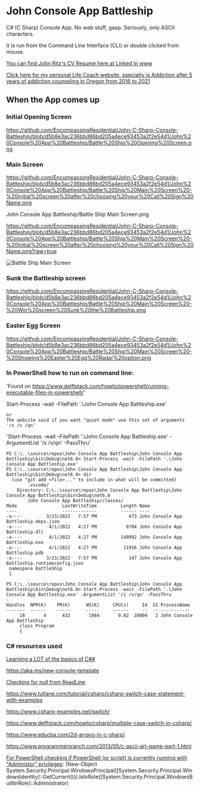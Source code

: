 ﻿# John Console App Battleship

C# (C Sharp) Console App.  No web stuff, gasp.  Seriously, only ASCII characters.

It is run from the Command Line Interface (CLI) or double clicked from mouse.

[You can find John Ritz's CV Resume here at Linked In www](https://www.linkedin.com/in/johntritz/)

[Click here for my personal Life Coach website, specialty is Addiction after 5 years of addiction counseling in Oregon from 2016 to 2021](https://www.soberjourneycopilot.com/)

## When the App comes up

### Initial Opening Screen

https://github.com/EncompassingResidential/John-C-Sharp-Console-Battleship/blob/d5b8e3ac236bbd86bd205a4ece93453a2f2e54d1/John%20Console%20App%20Battleship/Battle%20Ship%20Opening%20Screen.png

### Main Screen

https://github.com/EncompassingResidential/John-C-Sharp-Console-Battleship/blob/d5b8e3ac236bbd86bd205a4ece93453a2f2e54d1/John%20Console%20App%20Battleship/Battle%20Ship%20Main%20Screen%20-%20Initial%20screen%20after%20choosing%20your%20Call%20Sign%20Name.png

John Console App Battleship/Battle Ship Main Screen.png

https://github.com/EncompassingResidential/John-C-Sharp-Console-Battleship/blob/d5b8e3ac236bbd86bd205a4ece93453a2f2e54d1/John%20Console%20App%20Battleship/Battle%20Ship%20Main%20Screen%20-%20Initial%20screen%20after%20choosing%20your%20Call%20Sign%20Name.png?raw=true

![Battle Ship Main Screen](https://user-images.githubusercontent.com/94155021/164325193-0dfa8440-0260-4291-ae65-5c1f0db23ea3.png)

### Sunk the Battleship screen

https://github.com/EncompassingResidential/John-C-Sharp-Console-Battleship/blob/d5b8e3ac236bbd86bd205a4ece93453a2f2e54d1/John%20Console%20App%20Battleship/Battle%20Ship%20Main%20Screen%20-%20Win%20screen%20Sunk%20the%20Battleship.png

### Easter Egg Screen

https://github.com/EncompassingResidential/John-C-Sharp-Console-Battleship/blob/d5b8e3ac236bbd86bd205a4ece93453a2f2e54d1/John%20Console%20App%20Battleship/Battle%20Ship%20Main%20Screen%20-%20Showing%20Easter%20Egg%20Radar%20option.png

### In PowerShell how to run on command line:

'Found on https://www.delftstack.com/howto/powershell/running-executable-files-in-powershell/'

Start-Process -wait -FilePath '.\John Console App Battleship.exe'
~~~
or
The website said if you want "quiet mode" use this set of arguments '/s /v /qn'
~~~
'Start-Process -wait -FilePath '.\John Console App Battleship.exe' -ArgumentList '/s /v/qn' -PassThru'


~~~
PS C:\..\source\repos\John Console App Battleship\John Console App Battleship\bin\Debug\net6.0> Start-Process -wait -FilePath '.\John Console App Battleship.exe'
PS C:\..\source\repos\John Console App Battleship\John Console App Battleship\bin\Debug\net6.0> dir
  (use "git add <file>..." to include in what will be committed)
        .vscode/
    Directory: C:\..\source\repos\John Console App Battleship\John Console App Battleship\bin\Debug\net6.0
        John Console App Battleship/classes/
Mode                 LastWriteTime         Length Name
----                 -------------         ------ ----
-a----         3/23/2022   7:57 PM            473 John Console App Battleship.deps.json
-a----          4/1/2022   4:27 PM           8704 John Console App Battleship.dll
-a----          4/1/2022   4:27 PM         148992 John Console App Battleship.exe
-a----          4/1/2022   4:27 PM          11916 John Console App Battleship.pdb
-a----         3/23/2022   7:57 PM            147 John Console App Battleship.runtimeconfig.json
 ﻿namespace BattleShip
 {

PS C:\..\source\repos\John Console App Battleship\John Console App Battleship\bin\Debug\net6.0> Start-Process -wait -FilePath '.\John Console App Battleship.exe' -ArgumentList '/s /v/qn' -PassThru
-
Handles  NPM(K)    PM(K)      WS(K)     CPU(s)     Id  SI ProcessName
-------  ------    -----      -----     ------     --  -- -----------
     18       4      432       1984       0.02  28004   2 John Console App Battleship
     class Program
     {
~~~

### C# resources used

[Learning a LOT of the basics of C##](https://www.codecademy.com/courses/learn-c-sharp/lessons/csharp-inheritance/exercises/intro-inheritance)

https://aka.ms/new-console-template

[Checking for null from ReadLine](https://stackoverflow.com/questions/70291276/converting-null-literal-for-console-readline-for-string-input)

https://www.tutlane.com/tutorial/csharp/csharp-switch-case-statement-with-examples

https://www.csharp-examples.net/switch/

https://www.delftstack.com/howto/csharp/multiple-case-switch-in-csharp/

https://www.educba.com/2d-arrays-in-c-sharp/

https://www.programmersranch.com/2013/05/c-ascii-art-game-part-1.html

[For PowerShell checking if PowerShell (or script) is currently running with "Administor" privileges](https://serverfault.com/questions/95431/in-a-powershell-script-how-can-i-check-if-im-running-with-administrator-privil):
(New-Object System.Security.Principal.WindowsPrincipal([System.Security.Principal.WindowsIdentity]::GetCurrent())).IsInRole([System.Security.Principal.WindowsBuiltInRole]::Administrator)
